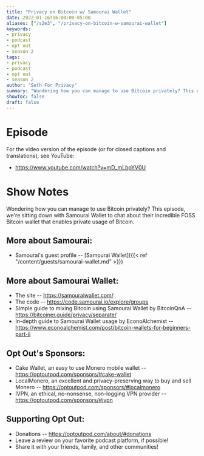 ```yaml
---
title: "Privacy on Bitcoin w/ Samourai Wallet"
date: 2022-01-16T16:00:00-05:00
aliases: ["/s2e3", "/privacy-on-bitcoin-w-samourai-wallet"]
keywords:
- privacy
- podcast
- opt out
- season 2
tags:
- privacy
- podcast
- opt out
- season 2
author: "Seth For Privacy"
summary: "Wondering how you can manage to use Bitcoin privately? This episode, we're sitting down with Samourai Wallet to chat about their incredible FOSS Bitcoin wallet that enables private usage of Bitcoin."
showToc: false
draft: false
---
```


# Episode

<div id="buzzsprout-player-9891165"></div><script src="https://www.buzzsprout.com/1790481/9891165-privacy-on-bitcoin-w-samourai-wallet.js?container_id=buzzsprout-player-9891165&player=small" type="text/javascript" charset="utf-8"></script>

For the video version of the episode (or for closed captions and translations), see YouTube: 

- <https://www.youtube.com/watch?v=mD_mLbpYV0U>

# Show Notes

Wondering how you can manage to use Bitcoin privately? This episode, we're sitting down with Samourai Wallet to chat about their incredible FOSS Bitcoin wallet that enables private usage of Bitcoin.

## More about Samourai:

- Samourai's guest profile -- [Samourai Wallet]({{< ref "/content/guests/samourai-wallet.md" >}})

## More about Samourai Wallet:

- The site -- https://samouraiwallet.com/
- The code -- https://code.samourai.io/explore/groups
- Simple guide to mixing Bitcoin using Samourai Wallet by BitcoinQnA -- https://bitcoiner.guide/privacy/separate/
- In-depth guide to Samourai Wallet usage by EconoAlchemist -- https://www.econoalchemist.com/post/bitcoin-wallets-for-beginners-part-ii

## Opt Out's Sponsors:

- Cake Wallet, an easy to use Monero mobile wallet -- https://optoutpod.com/sponsors/#cake-wallet
- LocalMonero, an excellent and privacy-preserving way to buy and sell Monero -- https://optoutpod.com/sponsors/#localmonero
- IVPN, an ethical, no-nonsense, non-logging VPN provider -- https://optoutpod.com/sponsors/#ivpn

## Supporting Opt Out:

- Donations -- https://optoutpod.com/about/#donations
- Leave a review on your favorite podcast platform, if possible!
- Share it with your friends, family, and other communities!
